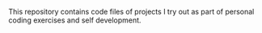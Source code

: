 This repository contains code files of projects I try out as part of personal coding exercises and self development.
